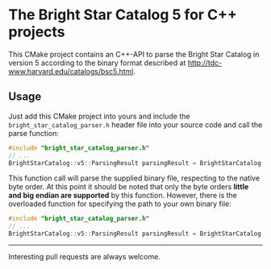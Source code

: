 # The Bright Star Catalog 5 for C++ projects
This CMake project contains an C++-API to parse the Bright Star Catalog in version 5 according to the 
binary format described at http://tdc-www.harvard.edu/catalogs/bsc5.html.
## Usage
Just add this CMake project into yours and include the `bright_star_catalog_parser.h` header file into your source code 
and call the parse function:
```c++
#include "bright_star_catalog_parser.h"
// ...
BrightStarCatalog::v5::ParsingResult parsingResult = BrightStarCatalog::v5::parse();
```
This function call will parse the supplied binary file, respecting to the native byte order.
At this point it should be noted that only the byte orders **little and big endian are supported** by this function.
However, there is the overloaded function for specifying the path to your own binary file:
```c++
#include "bright_star_catalog_parser.h"
// ...
BrightStarCatalog::v5::ParsingResult parsingResult = BrightStarCatalog::v5::parse("yourFilepath.bin");
```
---
Interesting pull requests are always welcome.